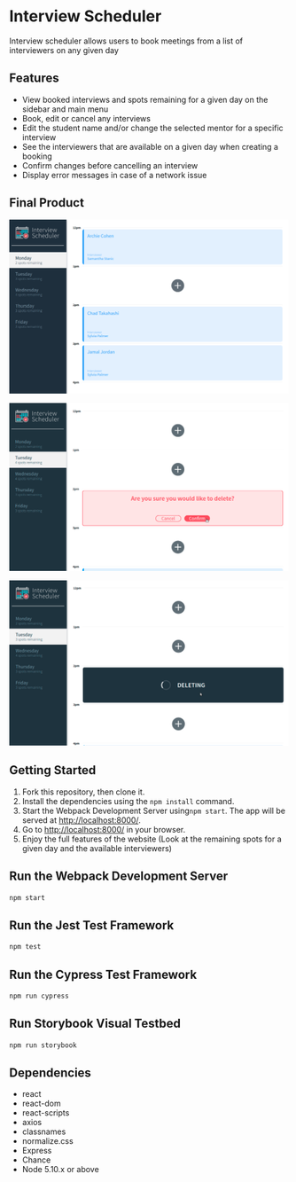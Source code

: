# Interview Scheduler

Interview scheduler allows users to book meetings from a list of interviewers on any given day

## Features 

- View booked interviews and spots remaining for a given day on the sidebar and main menu
- Book, edit or cancel any interviews
- Edit the student name and/or change the selected mentor for a specific interview
- See the interviewers that are available on a given day when creating a booking
- Confirm changes before cancelling an interview
- Display error messages in case of a network issue


## Final Product

!["Main page display & Book/Edit interview functionality"](https://github.com/russellcape/scheduler/blob/master/docs/appointments_monday.png)

!["Confirm delete functionality"](https://github.com/russellcape/scheduler/blob/master/docs/appointment_confirmation.png)

!["Responsive deleting functionality"](https://github.com/russellcape/scheduler/blob/master/docs/appointment_deleting.png)

## Getting Started

1. Fork this repository, then clone it.
2. Install the dependencies using the `npm install` command.
3. Start the Webpack Development Server using`npm start`. The app will be served at <http://localhost:8000/>.
4. Go to <http://localhost:8000/> in your browser.
5. Enjoy the full features of the website (Look at the remaining spots for a given day and the available interviewers)

## Run the Webpack Development Server

```sh
npm start
```

## Run the Jest Test Framework

```sh
npm test
```

## Run the Cypress Test Framework

```sh
npm run cypress
```

## Run Storybook Visual Testbed

```sh
npm run storybook
```

## Dependencies

- react
- react-dom
- react-scripts
- axios
- classnames
- normalize.css
- Express
- Chance
- Node 5.10.x or above